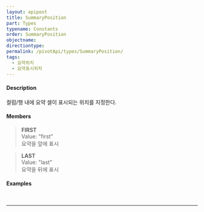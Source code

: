 ```yaml
---
layout: apipost
title: SummaryPosition
part: Types
typename: Constants
order: SummaryPosition
objectname: 
directiontype: 
permalink: /pivotApi/types/SummaryPosition/
tags:
  - 요약위치
  - 요약표시위치
---
```


#### Description

컬럼/행 내에 요약 셀이 표시되는 위치를 지정한다.  

#### Members

> **FIRST**   
> Value: "first"  
> 요약을 앞에 표시   

> **LAST**  
> Value: "last"   
> 요약을 뒤에 표시  


#### Examples   

<pre class="prettyprint">

</pre>

---

